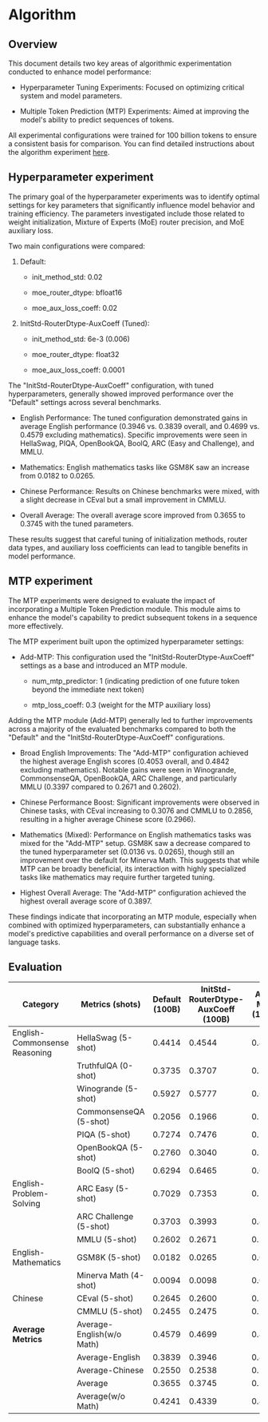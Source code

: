 # Algorithm

## Overview

This document details two key areas of algorithmic experimentation conducted to enhance model performance:

- Hyperparameter Tuning Experiments: Focused on optimizing critical system and model parameters.

- Multiple Token Prediction (MTP) Experiments: Aimed at improving the model's ability to predict sequences of tokens.

All experimental configurations were trained for 100 billion tokens to ensure a consistent basis for comparison. You can find detailed instructions about the algorithm experiment [here](../../docs/algorithm_exp.md#algorithm-experiment).

## Hyperparameter experiment

The primary goal of the hyperparameter experiments was to identify optimal settings for key parameters that significantly influence model behavior and training efficiency. The parameters investigated include those related to weight initialization, Mixture of Experts (MoE) router precision, and MoE auxiliary loss.


Two main configurations were compared:

1. Default:

    - init_method_std: 0.02

    - moe_router_dtype: bfloat16

    - moe_aux_loss_coeff: 0.02

2. InitStd-RouterDtype-AuxCoeff (Tuned):

    - init_method_std: 6e-3 (0.006)

    - moe_router_dtype: float32

    - moe_aux_loss_coeff: 0.0001

The "InitStd-RouterDtype-AuxCoeff" configuration, with tuned hyperparameters, generally showed improved performance over the "Default" settings across several benchmarks.

- English Performance: The tuned configuration demonstrated gains in average English performance (0.3946 vs. 0.3839 overall, and 0.4699 vs. 0.4579 excluding mathematics). Specific improvements were seen in HellaSwag, PIQA, OpenBookQA, BoolQ, ARC (Easy and Challenge), and MMLU.

- Mathematics: English mathematics tasks like GSM8K saw an increase from 0.0182 to 0.0265.

- Chinese Performance: Results on Chinese benchmarks were mixed, with a slight decrease in CEval but a small improvement in CMMLU.

- Overall Average: The overall average score improved from 0.3655 to 0.3745 with the tuned parameters.

These results suggest that careful tuning of initialization methods, router data types, and auxiliary loss coefficients can lead to tangible benefits in model performance.

## MTP experiment

The MTP experiments were designed to evaluate the impact of incorporating a Multiple Token Prediction module. This module aims to enhance the model's capability to predict subsequent tokens in a sequence more effectively.

The MTP experiment built upon the optimized hyperparameter settings:

- Add-MTP: This configuration used the "InitStd-RouterDtype-AuxCoeff" settings as a base and introduced an MTP module.

    - num_mtp_predictor: 1 (indicating prediction of one future token beyond the immediate next token)

    - mtp_loss_coeff: 0.3 (weight for the MTP auxiliary loss)

Adding the MTP module (Add-MTP) generally led to further improvements across a majority of the evaluated benchmarks compared to both the "Default" and the "InitStd-RouterDtype-AuxCoeff" configurations.

- Broad English Improvements: The "Add-MTP" configuration achieved the highest average English scores (0.4053 overall, and 0.4842 excluding mathematics). Notable gains were seen in Winogrande, CommonsenseQA, OpenBookQA, ARC Challenge, and particularly MMLU (0.3397 compared to 0.2671 and 0.2602).

- Chinese Performance Boost: Significant improvements were observed in Chinese tasks, with CEval increasing to 0.3076 and CMMLU to 0.2856, resulting in a higher average Chinese score (0.2966).

- Mathematics (Mixed): Performance on English mathematics tasks was mixed for the "Add-MTP" setup. GSM8K saw a decrease compared to the tuned hyperparameter set (0.0136 vs. 0.0265), though still an improvement over the default for Minerva Math. This suggests that while MTP can be broadly beneficial, its interaction with highly specialized tasks like mathematics may require further targeted tuning.

- Highest Overall Average: The "Add-MTP" configuration achieved the highest overall average score of 0.3897.

These findings indicate that incorporating an MTP module, especially when combined with optimized hyperparameters, can substantially enhance a model's predictive capabilities and overall performance on a diverse set of language tasks.

## Evaluation

| Category                    | Metrics (shots)         | Default (100B) | InitStd-RouterDtype-AuxCoeff (100B) | Add-MTP (100B) |
|----------------------------|-------------------------|----------------|--------------------------------------|---------------|
| English-Commonsense Reasoning | HellaSwag (5-shot)       | 0.4414         | 0.4544                               | 0.4568        |
|                            | TruthfulQA (0-shot)     | 0.3735         | 0.3707                               | 0.3438        |
|                            | Winogrande (5-shot)     | 0.5927         | 0.5777                               | 0.6062        |
|                            | CommonsenseQA (5-shot)  | 0.2056         | 0.1966                               | 0.2531        |
|                            | PIQA (5-shot)           | 0.7274         | 0.7476                               | 0.7454        |
|                            | OpenBookQA (5-shot)     | 0.2760         | 0.3040                               | 0.3180        |
|                            | BoolQ (5-shot)          | 0.6294         | 0.6465                               | 0.6471        |
| English-Problem-Solving    | ARC Easy (5-shot)       | 0.7029         | 0.7353                               | 0.7264        |
|                            | ARC Challenge (5-shot)  | 0.3703         | 0.3993                               | 0.4053        |
|                            | MMLU (5-shot)           | 0.2602         | 0.2671                               | 0.3397        |
| English-Mathematics        | GSM8K (5-shot)          | 0.0182         | 0.0265                               | 0.0136        |
|                            | Minerva Math (4-shot)   | 0.0094         | 0.0098                               | 0.0080        |
| Chinese                    | CEval (5-shot)          | 0.2645         | 0.2600                               | 0.3076        |
|                            | CMMLU (5-shot)          | 0.2455         | 0.2475                               | 0.2856        |
| **Average Metrics**        | Average-English(w/o Math)| 0.4579         | 0.4699                               | 0.4842        |
|                            | Average-English         | 0.3839         | 0.3946                               | 0.4053        |
|                            | Average-Chinese         | 0.2550         | 0.2538                               | 0.2966        |
|                            | Average                 | 0.3655         | 0.3745                               | 0.3897        |
|                            | Average(w/o Math)       | 0.4241         | 0.4339                               | 0.4529        |
